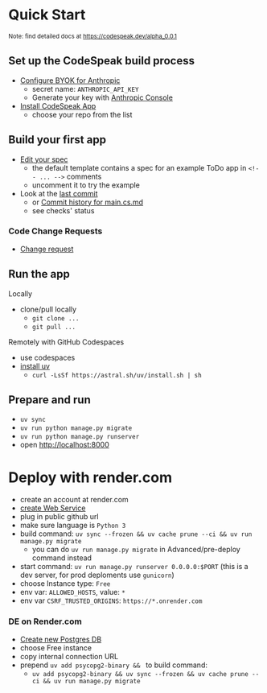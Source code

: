 Quick Start
===========

<sub>Note: find detailed docs at https://codespeak.dev/alpha_0.0.1</sub>

## Set up the CodeSpeak build process

- [Configure BYOK for Anthropic](../../settings/secrets/actions/new)
  - secret name: `ANTHROPIC_API_KEY`
  - Generate your key with [Anthropic Console](https://console.anthropic.com/settings/keys)
- [Install CodeSpeak App](https://github.com/apps/codespeak-build/installations/new)
  - choose your repo from the list

## Build your first app
- [Edit your spec](../../edit/main/spec/main.cs.md)
  - the default template contains a spec for an example ToDo app in `<!-- ... -->` comments
  - uncomment it to try the example
- Look at the [last commit](../../commit/HEAD)
  - or [Commit history for main.cs.md](../../commits/main/spec/main.cs.md)
  - see checks' status

### Code Change Requests
- [Change request](../../new/main?filename=change-request.cs.md&value=Describe%20your%20change%20request%20here)

## Run the app

Locally
  - clone/pull locally
    - `git clone ...`
    - `git pull ...`

Remotely with GitHub Codespaces
  - use codespaces
  - [install uv](https://docs.astral.sh/uv/getting-started/installation/)
    - `curl -LsSf https://astral.sh/uv/install.sh | sh`

## Prepare and run
- `uv sync`
- `uv run python manage.py migrate`
- `uv run python manage.py runserver`
- open [http://localhost:8000](http://localhost:8000)

# Deploy with render.com
- create an account at render.com
- [create Web Service](https://dashboard.render.com/web/new)
- plug in public github url
- make sure language is `Python 3`
- build command: `uv sync --frozen && uv cache prune --ci && uv run manage.py migrate`
  - you can do `uv run manage.py migrate` in Advanced/pre-deploy command instead
- start command: `uv run manage.py runserver 0.0.0.0:$PORT` (this is a dev server, for prod deploments use `gunicorn`)
- choose Instance type: `Free`
- env var: `ALLOWED_HOSTS`, value: `*`
- env var `CSRF_TRUSTED_ORIGINS`: `https://*.onrender.com`

### DE on Render.com
- [Create new Postgres DB](https://dashboard.render.com/new/database)
- choose Free instance
- copy internal connection URL
- prepend `uv add psycopg2-binary && ` to build command:
  - `uv add psycopg2-binary && uv sync --frozen && uv cache prune --ci && uv run manage.py migrate`
